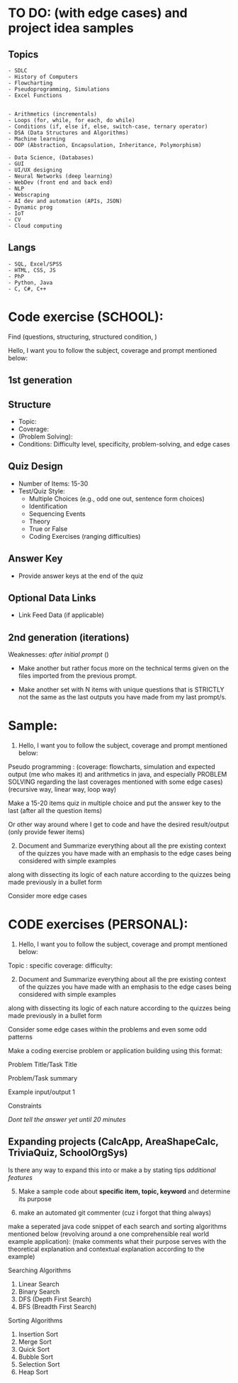 # TO DO: (with edge cases) and project idea samples

## Topics
    - SDLC
    - History of Computers
    - Flowcharting 
    - Pseudoprogramming, Simulations
    - Excel Functions


    - Arithmetics (incrementals)
    - Loops (for, while, for each, do while)
    - Conditions (if, else if, else, switch-case, ternary operator)
    - DSA (Data Structures and Algorithms)
    - Machine learning
    - OOP (Abstraction, Encapsulation, Inheritance, Polymorphism)

    - Data Science, (Databases)
    - GUI
    - UI/UX designing 
    - Neural Networks (deep learning)
    - WebDev (front end and back end)
    - NLP
    - Webscraping
    - AI dev and automation (APIs, JSON)
    - Dynamic prog
    - IoT
    - CV
    - Cloud computing

## Langs
    - SQL, Excel/SPSS
    - HTML, CSS, JS
    - PhP
    - Python, Java
    - C, C#, C++


# Code exercise (SCHOOL):
Find (questions, structuring, structured condition, )

Hello, I want you to follow the subject, coverage and prompt mentioned below:

## 1st generation

## Structure
- Topic: 
- Coverage: 
- (Problem Solving): 
- Conditions: Difficulty level, specificity, problem-solving, and edge cases

## Quiz Design
- Number of Items: 15-30
- Test/Quiz Style:
   - Multiple Choices (e.g., odd one out, sentence form choices)
   - Identification
   - Sequencing Events
   - Theory
   - True or False
   - Coding Exercises (ranging difficulties)

## Answer Key
- Provide answer keys at the end of the quiz

## Optional Data Links
- Link Feed Data (if applicable)   

## 2nd generation (iterations)
Weaknesses: *after initial prompt* ()
- Make another but rather focus more on the technical terms given on the files imported from the previous prompt.

- Make another set with N items with unique questions that is STRICTLY not the same as the last outputs you have made from my last prompt/s.


# Sample:
1. Hello, I want you to follow the subject, coverage and prompt mentioned below:

Pseudo programming : (coverage: flowcharts, simulation and expected output (me who makes it) and arithmetics in java, and especially PROBLEM SOLVING regarding the last coverages mentioned with some edge cases) (recursive way, linear way, loop way)


Make a 15-20 items quiz in multiple choice and put the answer key to the last (after all the question items)


Or other way around where I get to code and have the desired result/output (only provide fewer items)

2. Document and Summarize everything about all the pre existing context of the quizzes you have made with an emphasis to the edge cases being considered with simple examples 

along with dissecting its logic of each nature according to the quizzes being made previously in a bullet form

Consider more edge cases


# CODE exercises (PERSONAL):
    
1. Hello, I want you to follow the subject, coverage and prompt mentioned below:


Topic : 
specific coverage: 
difficulty: 




2. Document and Summarize everything about all the pre existing context of the quizzes you have made with an emphasis to the edge cases being considered with simple examples 


along with dissecting its logic of each nature according to the quizzes being made previously in a bullet form


Consider some edge cases within the problems and even some odd patterns 


Make a coding exercise problem or application building using this format:

Problem Title/Task Title

Problem/Task summary

Example input/output 1

Constraints


*Dont tell the answer yet until 20 minutes*


## Expanding projects (CalcApp, AreaShapeCalc, TriviaQuiz, SchoolOrgSys)

Is there any way to expand this into or make a by stating tips _additional features_

5. Make a sample code about __specific item, topic, keyword__ and determine its purpose



5.  make an automated git commenter (cuz i forgot that thing always)


make a seperated java code snippet of each search and sorting algorithms mentioned below (revolving around a one comprehensible real world example application): (make comments what their purpose serves with the theoretical explanation and contextual explanation according to the example)

Searching Algorithms
1. Linear Search
2. Binary Search
3. DFS (Depth First Search)
4. BFS (Breadth First Search)

Sorting Algorithms
1. Insertion Sort
2. Merge Sort
3. Quick Sort
4. Bubble Sort
5. Selection Sort
6. Heap Sort